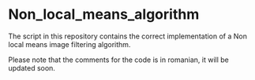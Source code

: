# Non_local_means_algorithm
The script in this repository contains the correct implementation of a Non local means image filtering algorithm.

Please note that the comments for the code is in romanian, it will be updated soon.
